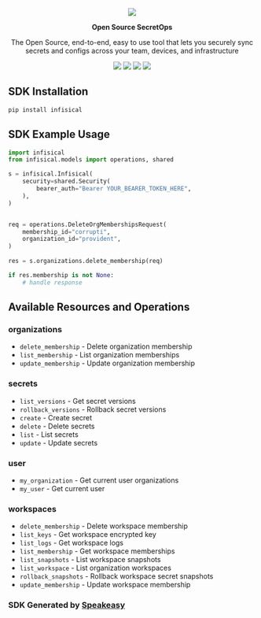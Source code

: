 <div align="center">
    <img src="https://user-images.githubusercontent.com/6267663/221301610-ba56dcf5-5eaa-459c-b0c4-d03d805ac896.svg">
    <p><strong>Open Source SecretOps</strong></p>
   <p>The Open Source, end-to-end, easy to use tool that lets you securely sync secrets and configs across your team, devices, and infrastructure</p>
   <a href="https://infisical.com/docs/api-reference/overview/introduction"><img src="https://img.shields.io/static/v1?label=Docs&message=API Ref&color=bada5b&style=for-the-badge" /></a>
   <a href="https://github.com/speakeasy-sdks/infisical-python-sdk/actions"><img src="https://img.shields.io/github/actions/workflow/status/speakeasy-sdks/infisical-python-sdk/speakeasy_sdk_generation.yml?style=for-the-badge" /></a>
  <a href="https://join.slack.com/t/infisical-users/shared_invite/zt-1kdbk07ro-RtoyEt_9E~fyzGo_xQYP6g"><img src="https://img.shields.io/static/v1?label=Slack&message=Join&color=7289da&style=for-the-badge" /></a>
  <a href="https://opensource.org/licenses/MIT"><img src="https://img.shields.io/badge/License-MIT-blue.svg?style=for-the-badge" /></a>
</div>

<!-- Start SDK 
Installation -->
## SDK Installation

```bash
pip install infisical
```
<!-- End SDK Installation -->

## SDK Example Usage
<!-- Start SDK Example Usage -->
```python
import infisical
from infisical.models import operations, shared

s = infisical.Infisical(
    security=shared.Security(
        bearer_auth="Bearer YOUR_BEARER_TOKEN_HERE",
    ),
)


req = operations.DeleteOrgMembershipsRequest(
    membership_id="corrupti",
    organization_id="provident",
)
    
res = s.organizations.delete_membership(req)

if res.membership is not None:
    # handle response
```
<!-- End SDK Example Usage -->

<!-- Start SDK Available Operations -->
## Available Resources and Operations


### organizations

* `delete_membership` - Delete organization membership
* `list_membership` - List organization memberships
* `update_membership` - Update organization membership

### secrets

* `list_versions` - Get secret versions
* `rollback_versions` - Rollback secret versions
* `create` - Create secret
* `delete` - Delete secrets
* `list` - List secrets
* `update` - Update secrets

### user

* `my_organization` - Get current user organizations
* `my_user` - Get current user

### workspaces

* `delete_membership` - Delete workspace membership
* `list_keys` - Get workspace encrypted key
* `list_logs` - Get workspace logs
* `list_membership` - Get workspace memberships
* `list_snapshots` - List workspace snapshots
* `list_workspace` - List organization workspaces
* `rollback_snapshots` - Rollback workspace secret snapshots
* `update_membership` - Update workspace membership
<!-- End SDK Available Operations -->

### SDK Generated by [Speakeasy](https://docs.speakeasyapi.dev/docs/using-speakeasy/client-sdks)

